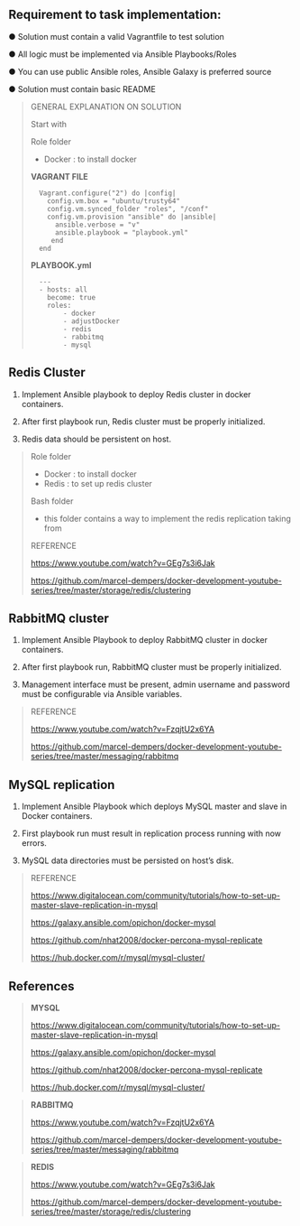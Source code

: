 
## Requirement to task implementation:
● Solution must contain a valid Vagrantfile to test solution

● All logic must be implemented via Ansible Playbooks/Roles

● You can use public Ansible roles, Ansible Galaxy is preferred source

● Solution must contain basic README

> 
> GENERAL EXPLANATION ON SOLUTION
> 
> Start with 
>
> Role folder
> - Docker : to install docker
> 
> 
> <b>VAGRANT FILE</b>
> 
>       Vagrant.configure("2") do |config|
>         config.vm.box = "ubuntu/trusty64"
>         config.vm.synced_folder "roles", "/conf"
>         config.vm.provision "ansible" do |ansible|
>           ansible.verbose = "v"
>           ansible.playbook = "playbook.yml"
>          end
>       end
>
>
> <b>PLAYBOOK.yml</b>
>
>
>       ---
>       - hosts: all
>         become: true
>         roles: 
>             - docker
>             - adjustDocker
>             - redis
>             - rabbitmq
>             - mysql


## Redis Cluster
1. Implement Ansible playbook to deploy Redis cluster in docker containers.

2. After first playbook run, Redis cluster must be properly initialized. 

3. Redis data should be persistent on host.

> 
> Role folder
> - Docker : to install docker
> - Redis : to set up redis cluster
> 
> Bash folder
> - this folder contains a way to implement the redis replication taking from
>
> REFERENCE
> 
> https://www.youtube.com/watch?v=GEg7s3i6Jak
> 
> https://github.com/marcel-dempers/docker-development-youtube-series/tree/master/storage/redis/clustering
> 
> 
> 
> 


## RabbitMQ cluster
1. Implement Ansible Playbook to deploy RabbitMQ cluster in docker containers.

2. After first playbook run, RabbitMQ cluster must be properly initialized. 

3. Management interface must be present, admin username and password must be configurable via Ansible variables.
>
> REFERENCE
>
> https://www.youtube.com/watch?v=FzqjtU2x6YA
>
> https://github.com/marcel-dempers/docker-development-youtube-series/tree/master/messaging/rabbitmq
> 
> 
> 


## MySQL replication
1. Implement Ansible Playbook which deploys MySQL master and slave in Docker containers.

2. First playbook run must result in replication process running with now errors. 

3. MySQL data directories must be persisted on host’s disk.

>
> REFERENCE
> 
> https://www.digitalocean.com/community/tutorials/how-to-set-up-master-slave-replication-in-mysql
> 
> https://galaxy.ansible.com/opichon/docker-mysql
>
> https://github.com/nhat2008/docker-percona-mysql-replicate
> 
> https://hub.docker.com/r/mysql/mysql-cluster/
> 
> 

## References

>
> <b>MYSQL</b>
> 
> https://www.digitalocean.com/community/tutorials/how-to-set-up-master-slave-replication-in-mysql
> 
> https://galaxy.ansible.com/opichon/docker-mysql
>
> https://github.com/nhat2008/docker-percona-mysql-replicate
> 
> https://hub.docker.com/r/mysql/mysql-cluster/
> 
> 

>
> <b>RABBITMQ</b>
>
> https://www.youtube.com/watch?v=FzqjtU2x6YA
>
> https://github.com/marcel-dempers/docker-development-youtube-series/tree/master/messaging/rabbitmq
> 
> 
> 

>
> <b>REDIS</b>
> 
> https://www.youtube.com/watch?v=GEg7s3i6Jak
> 
> https://github.com/marcel-dempers/docker-development-youtube-series/tree/master/storage/redis/clustering
> 
> 
> 
> 